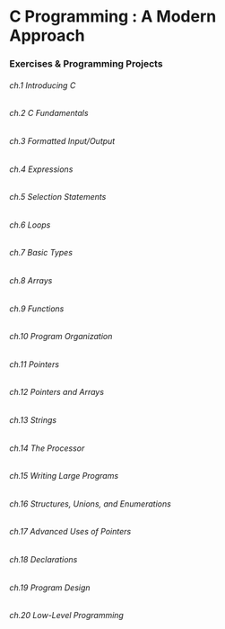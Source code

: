 # C Programming : A Modern Approach

### Exercises & Programming Projects

###### ch.1 Introducing C 
###### ch.2 C Fundamentals 
###### ch.3 Formatted Input/Output
###### ch.4 Expressions
###### ch.5 Selection Statements  
###### ch.6 Loops
###### ch.7 Basic Types  
###### ch.8 Arrays 
###### ch.9 Functions 
###### ch.10 Program Organization 
###### ch.11 Pointers
###### ch.12 Pointers and Arrays 
###### ch.13 Strings
###### ch.14 The Processor 
###### ch.15 Writing Large Programs 
###### ch.16 Structures, Unions, and Enumerations
###### ch.17 Advanced Uses of Pointers
###### ch.18 Declarations 
###### ch.19 Program Design 
###### ch.20 Low-Level Programming
